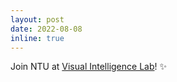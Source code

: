```yaml
---
layout: post
date: 2022-08-08
inline: true
---
```


Join NTU at [Visual Intelligence Lab](https://sg-vilab.github.io/)! :sparkles:
